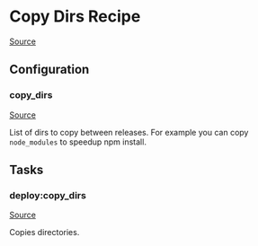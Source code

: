 <!-- DO NOT EDIT THIS FILE! -->
<!-- Instead edit recipe/deploy/copy_dirs.php -->
<!-- Then run bin/docgen -->

# Copy Dirs Recipe

[Source](/recipe/deploy/copy_dirs.php)


## Configuration
### copy_dirs
[Source](https://github.com/deployphp/deployer/blob/master/recipe/deploy/copy_dirs.php#L6)

List of dirs to copy between releases.
For example you can copy `node_modules` to speedup npm install.




## Tasks

### deploy:copy_dirs
[Source](https://github.com/deployphp/deployer/blob/master/recipe/deploy/copy_dirs.php#L9)

Copies directories.




